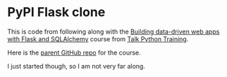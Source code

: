 # PyPI Flask clone
This is code from following along with the 
[Building data-driven web apps with Flask and SQLAlchemy](https://training.talkpython.fm/courses/details/building-data-driven-web-applications-in-python-with-flask-sqlalchemy-and-bootstrap)
course from [Talk Python Training](https://training.talkpython.fm).

Here is the [parent GitHub repo](https://github.com/talkpython/data-driven-web-apps-with-flask) for the course.

I just started though, so I am not very far along.

